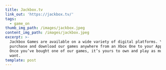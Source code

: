 ```yaml
---
title: Jackbox.tv
link_out: 'https://jackbox.tv/'
tags:
  - game_on
thumb_img_path: /images/jackbox.jpeg
content_img_path: /images/jackbox.jpeg
excerpt: >-
  Jackbox Games are available on a wide variety of digital platforms. You can
  purchase and download our games anywhere from an Xbox One to your Apple TV!
  Once you’ve bought one of our games, it’s yours to own and play as much as you
  want.
template: post
---
```

